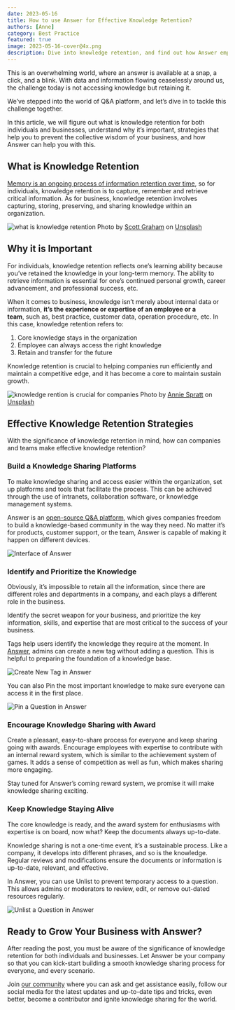 ```yaml
---
date: 2023-05-16
title: How to use Answer for Effective Knowledge Retention?
authors: [Anne]
category: Best Practice
featured: true
image: 2023-05-16-cover@4x.png
description: Dive into knowledge retention, and find out how Answer empowers your internal knowledge base.
---
```

This is an overwhelming world, where an answer is available at a snap, a click, and a blink. With data and information flowing ceaselessly around us, the challenge today is not accessing knowledge but retaining it.

We’ve stepped into the world of Q&A platform, and let’s dive in to tackle this challenge together.

In this article, we will figure out what is knowledge retention for both individuals and businesses, understand why it’s important, strategies that help you to prevent the collective wisdom of your business, and how Answer can help you with this.

## What is Knowledge Retention

 [Memory is an ongoing process of information retention over time](https://bokcenter.harvard.edu/how-memory-works), so for individuals, knowledge retention is to capture, remember and retrieve critical information. As for business, knowledge retention involves capturing, storing, preserving, and sharing knowledge within an organization.

![what is knowledge retention](knowledgeretention1.jpg)
Photo by [Scott Graham](https://unsplash.com/@homajob?utm_source=unsplash&utm_medium=referral&utm_content=creditCopyText) on [Unsplash](https://unsplash.com/photos/5fNmWej4tAA?utm_source=unsplash&utm_medium=referral&utm_content=creditCopyText)

## Why it is Important

For individuals, knowledge retention reflects one’s learning ability because you’ve retained the knowledge in your long-term memory. The ability to retrieve information is essential for one’s continued personal growth, career advancement, and professional success, etc.

When it comes to business, knowledge isn’t merely about internal data or information, **it’s the experience or expertise of an employee or a team**, such as, best practice, customer data, operation procedure, etc. In this case, knowledge retention refers to:

1. Core knowledge stays in the organization
2. Employee can always access the right knowledge
3. Retain and transfer for the future

Knowledge retention is crucial to helping companies run efficiently and maintain a competitive edge, and it has become a core to maintain sustain growth.

![knowledge rention is crucial for companies](knowledgeretention2.jpg)
Photo by [Annie Spratt](https://unsplash.com/@anniespratt?utm_source=unsplash&utm_medium=referral&utm_content=creditCopyText) on [Unsplash](https://unsplash.com/photos/QckxruozjRg?utm_source=unsplash&utm_medium=referral&utm_content=creditCopyText)

## Effective Knowledge Retention Strategies

With the significance of knowledge retention in mind, how can companies and teams make effective knowledge retention?

### Build a Knowledge Sharing Platforms

To make knowledge sharing and access easier within the organization, set up platforms and tools that facilitate the process. This can be achieved through the use of intranets, collaboration software, or knowledge management systems.

Answer is an [open-source Q&A platform](https://github.com/apache/incubator-answer), which gives companies freedom to build a knowledge-based community in the way they need. No matter it’s for products, customer support, or the team, Answer is capable of making it happen on different devices.

![Interface of Answer](knowledgeretention3.png)

### Identify and Prioritize the Knowledge

Obviously, it’s impossible to retain all the information, since there are different roles and departments in a company, and each plays a different role in the business.

Identify the secret weapon for your business, and prioritize the key information, skills, and expertise that are most critical to the success of your business.

Tags help users identify the knowledge they require at the moment. In [Answer](https://meta.answer.dev/questions/D1V8/how-to-create-some-tags-without-add-question), admins can create a new tag without adding a question. This is helpful to preparing the foundation of a knowledge base.

![Create New Tag in Answer](knowledgeretention4.png)

You can also Pin the most important knowledge to make sure everyone can access it in the first place.

![Pin a Question in Answer](knowledgeretention5.gif)

### Encourage Knowledge Sharing with Award

Create a pleasant, easy-to-share process for everyone and keep sharing going with awards. Encourage employees with expertise to contribute with an internal reward system, which is similar to the achievement system of games. It adds a sense of competition as well as fun, which makes sharing more engaging.

Stay tuned for Answer’s coming reward system, we promise it will make knowledge sharing exciting.

### Keep Knowledge Staying Alive

The core knowledge is ready, and the award system for enthusiasms with expertise is on board, now what? Keep the documents always up-to-date.

Knowledge sharing is not a one-time event, it’s a sustainable process. Like a company, it develops into different phrases, and so is the knowledge. Regular reviews and modifications ensure the documents or information is up-to-date, relevant, and effective.  

In Answer, you can use Unlist to prevent temporary access to a question. This allows admins or moderators to review, edit, or remove out-dated resources regularly.

![Unlist a Question in Answer](knowledgeretention6.gif)

## Ready to Grow Your Business with Answer?

After reading the post, you must be aware of the significance of knowledge retention for both individuals and businesses. Let Answer be your company so that you can kick-start building a smooth knowledge sharing process for everyone, and every scenario.

Join [our community](https://meta.answer.dev/) where you can ask and get assistance easily, follow our social media for the latest updates and up-to-date tips and tricks, even better, become a contributor and ignite knowledge sharing for the world.
